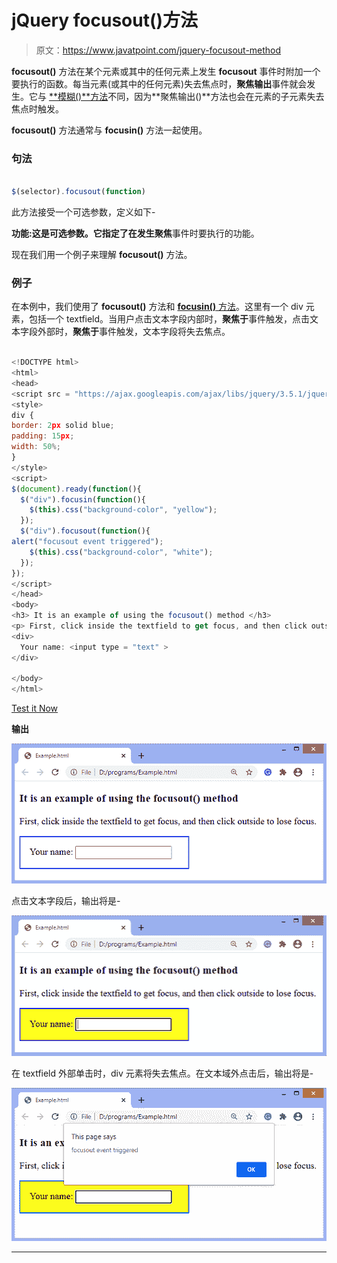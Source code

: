 # jQuery focusout()方法

> 原文：<https://www.javatpoint.com/jquery-focusout-method>

**focusout()** 方法在某个元素或其中的任何元素上发生 **focusout** 事件时附加一个要执行的函数。每当元素(或其中的任何元素)失去焦点时，**聚焦输出**事件就会发生。它与 [**模糊()**方法](https://www.javatpoint.com/jquery-blur)不同，因为**聚焦输出()**方法也会在元素的子元素失去焦点时触发。

**focusout()** 方法通常与 **focusin()** 方法一起使用。

### 句法

```js

$(selector).focusout(function)

```

此方法接受一个可选参数，定义如下-

**功能:**这是可选参数。它指定了在发生**聚焦**事件时要执行的功能。

现在我们用一个例子来理解 **focusout()** 方法。

### 例子

在本例中，我们使用了 **focusout()** 方法和 [**focusin()** 方法](jquery-focusin-method)。这里有一个 div 元素，包括一个 textfield。当用户点击文本字段内部时，**聚焦于**事件触发，点击文本字段外部时，**聚焦于**事件触发，文本字段将失去焦点。

```js

<!DOCTYPE html>
<html>
<head>
<script src = "https://ajax.googleapis.com/ajax/libs/jquery/3.5.1/jquery.min.js"> </script>
<style>
div {
border: 2px solid blue;
padding: 15px;
width: 50%;
}
</style>
<script>
$(document).ready(function(){
  $("div").focusin(function(){
    $(this).css("background-color", "yellow");
  });
  $("div").focusout(function(){
alert("focusout event triggered");
    $(this).css("background-color", "white");
  });
});
</script>
</head>
<body>
<h3> It is an example of using the focusout() method </h3>
<p> First, click inside the textfield to get focus, and then click outside to lose focus. </p>
<div>
  Your name: <input type = "text" >
</div>

</body>
</html>

```

[Test it Now](https://www.javatpoint.com/oprweb/test.jsp?filename=jquery-focusout-method1)

**输出**

![jQuery focusout() method](img/cf51115487a0c42f0be9f23fc67ca31c.png)

点击文本字段后，输出将是-

![jQuery focusout() method](img/62efa0d193b7d69ec05030ef905e3317.png)

在 textfield 外部单击时，div 元素将失去焦点。在文本域外点击后，输出将是-

![jQuery focusout() method](img/1fbb3609a9defefdbeb6fce605196373.png)

* * *